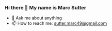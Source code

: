 ### Hi there 👋 My name is Marc Sutter

- 💬 Ask me about anything
- 📫 How to reach me: sutter.marc49@gmail.com

